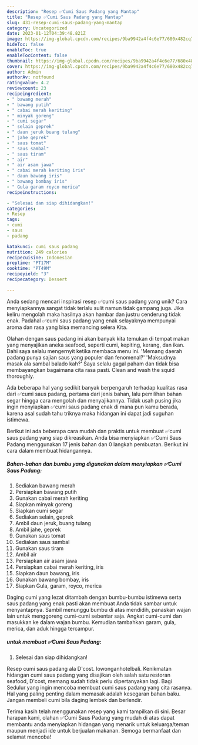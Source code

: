 ```yaml
---
description: "Resep ✅Cumi Saus Padang yang Mantap"
title: "Resep ✅Cumi Saus Padang yang Mantap"
slug: 431-resep-cumi-saus-padang-yang-mantap
category: Uncategorized
date: 2023-01-12T04:39:48.821Z
image: https://img-global.cpcdn.com/recipes/9ba9942a4f4c6e77/680x482cq70/cumi-saus-padang-foto-resep-utama.jpg
hideToc: false
enableToc: true
enableTocContent: false
thumbnail: https://img-global.cpcdn.com/recipes/9ba9942a4f4c6e77/680x482cq70/cumi-saus-padang-foto-resep-utama.jpg
cover: https://img-global.cpcdn.com/recipes/9ba9942a4f4c6e77/680x482cq70/cumi-saus-padang-foto-resep-utama.jpg
author: Admin
authorAv: notfound
ratingvalue: 4.2
reviewcount: 23
recipeingredient:
- " bawang merah"
- " bawang putih"
- " cabai merah keriting"
- " minyak goreng"
- " cumi segar"
- " selain geprek"
- " daun jeruk buang tulang"
- " jahe geprek"
- " saus tomat"
- " saus sambal"
- " saus tiram"
- " air"
- " air asam jawa"
- " cabai merah keriting iris"
- " daun bawang iris"
- " bawang bombay iris"
- " Gula garam royco merica"
recipeinstructions:

- "Selesai dan siap dihidangkan!"
categories:
- Resep
tags:
- cumi
- saus
- padang

katakunci: cumi saus padang 
nutrition: 249 calories
recipecuisine: Indonesian
preptime: "PT17M"
cooktime: "PT49M"
recipeyield: "3"
recipecategory: Dessert

---
```





Anda sedang mencari inspirasi resep ✅cumi saus padang yang unik? Cara menyiapkannya sangat tidak terlalu sulit namun tidak gampang juga. Jika keliru mengolah maka hasilnya akan hambar dan justru cenderung tidak enak. Padahal ✅cumi saus padang yang enak selayaknya mempunyai aroma dan rasa yang bisa memancing selera Kita.





Olahan dengan saus padang ini akan banyak kita temukan di tempat makan yang menyajikan aneka seafood, seperti cumi, kepiting, kerang, dan ikan. Dahi saya selalu mengernyit ketika membaca menu ini. &#39;Memang daerah padang punya sajian saus yang populer dan fenomenal?&#39; &#39;Maksudnya masak ala sambal balado kah?&#39; Saya selalu gagal paham dan tidak bisa membayangkan bagaimana cita rasa pasti. Clean and wash the squid thoroughly.

Ada beberapa hal yang sedikit banyak berpengaruh terhadap kualitas rasa dari ✅cumi saus padang, pertama dari jenis bahan, lalu pemilihan bahan segar hingga cara mengolah dan menyajikannya. Tidak usah pusing jika ingin menyiapkan ✅cumi saus padang enak di mana pun kamu berada, karena asal sudah tahu triknya maka hidangan ini dapat jadi suguhan istimewa.






Berikut ini ada beberapa cara mudah dan praktis untuk membuat ✅cumi saus padang yang siap dikreasikan. Anda bisa menyiapkan ✅Cumi Saus Padang menggunakan 17 jenis bahan dan 0 langkah pembuatan. Berikut ini cara dalam membuat hidangannya.

<!--inarticleads1-->

##### Bahan-bahan dan bumbu yang digunakan dalam menyiapkan ✅Cumi Saus Padang:

1. Sediakan  bawang merah
1. Persiapkan  bawang putih
1. Gunakan  cabai merah keriting
1. Siapkan  minyak goreng
1. Siapkan  cumi segar
1. Sediakan  selain, geprek
1. Ambil  daun jeruk, buang tulang
1. Ambil  jahe, geprek
1. Gunakan  saus tomat
1. Sediakan  saus sambal
1. Gunakan  saus tiram
1. Ambil  air
1. Persiapkan  air asam jawa
1. Persiapkan  cabai merah keriting, iris
1. Siapkan  daun bawang, iris
1. Gunakan  bawang bombay, iris
1. Siapkan  Gula, garam, royco, merica


Daging cumi yang lezat ditambah dengan bumbu-bumbu istimewa serta saus padang yang enak pasti akan membuat Anda tidak sambar untuk menyantapnya. Sambil menunggu bumbu di atas mendidih, panaskan wajan lain untuk menggoreng cumi-cumi sebentar saja. Angkat cumi-cumi dan masukkan ke dalam wajan bumbu. Kemudian tambahkan garam, gula, merica, dan aduk hingga tercampur. 

<!--inarticleads2-->

#####  untuk membuat ✅Cumi Saus Padang:


1. Selesai dan siap dihidangkan!

Resep cumi saus padang ala D&#39;cost. lowonganhotelbali. Kenikmatan hidangan cumi saus padang yang disajikan oleh salah satu restoran seafood, D&#39;cost, memang sudah tidak perlu dipertanyakan lagi. Bagi Sedulur yang ingin mencoba membuat cumi saus padang yang cita rasanya. Hal yang paling penting dalam memasak adalah kesegaran bahan baku. Jangan membeli cumi bila daging lembek dan berlendir. 

Terima kasih telah menggunakan resep yang kami tampilkan di sini. Besar harapan kami, olahan ✅Cumi Saus Padang yang mudah di atas dapat membantu anda menyiapkan hidangan yang menarik untuk keluarga/teman maupun menjadi ide untuk berjualan makanan. Semoga bermanfaat dan selamat mencoba!
